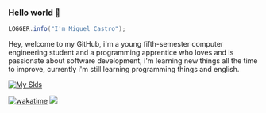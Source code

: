 ### Hello world 👋
```java
LOGGER.info("I'm Miguel Castro");
```

Hey, welcome to my GitHub, i'm a young fifth-semester computer engineering student and a programming apprentice who loves and is passionate about software development, i'm learning new things all the time to improve, currently i'm still learning programming things and english.

[![My Skls](https://skillicons.dev/icons?i=django,spring,mysql,postgres,docker,aws,vscode,idea,vim,postman)](https://skillicons.dev)

[![wakatime](https://wakatime.com/badge/user/5a036515-a535-4e8a-954a-13b9e6589994.svg)](https://wakatime.com/@5a036515-a535-4e8a-954a-13b9e6589994)
![](https://komarev.com/ghpvc/?username=miguelcastrozz&label=wakatime)
